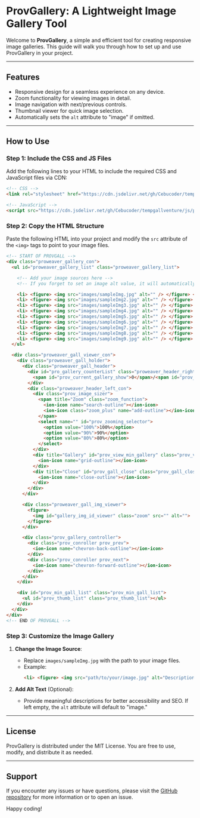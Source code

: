 # ProvGallery: A Lightweight Image Gallery Tool

Welcome to **ProvGallery**, a simple and efficient tool for creating responsive image galleries. This guide will walk you through how to set up and use ProvGallery in your project.

---

## Features
- Responsive design for a seamless experience on any device.
- Zoom functionality for viewing images in detail.
- Image navigation with next/previous controls.
- Thumbnail viewer for quick image selection.
- Automatically sets the `alt` attribute to "image" if omitted.

---

## How to Use

### Step 1: Include the CSS and JS Files
Add the following lines to your HTML to include the required CSS and JavaScript files via CDN:

```html
<!-- CSS -->
<link rel="stylesheet" href="https://cdn.jsdelivr.net/gh/Cebucoder/tempgallventure/css/prov_gal_style.min.css">

<!-- JavaScript -->
<script src="https://cdn.jsdelivr.net/gh/Cebucoder/tempgallventure/js/prov_gal_script.min.js"></script>
```

### Step 2: Copy the HTML Structure
Paste the following HTML into your project and modify the `src` attribute of the `<img>` tags to point to your image files.

```html
<!-- START OF PROVGALL -->
<div class="proweaver_gallery_con">
  <ul id="proweaver_gallery_list" class="proweaver_gallery_list">

    <!-- Add your image sources here -->
    <!-- If you forget to set an image alt value, it will automatically default to "image" -->

    <li> <figure> <img src="images/sampleImg.jpg" alt="" /> </figure> </li>
    <li> <figure> <img src="images/sampleImg2.jpg" alt="" /> </figure> </li>
    <li> <figure> <img src="images/sampleImg3.jpg" alt="" /> </figure> </li>
    <li> <figure> <img src="images/sampleImg4.jpg" alt="" /> </figure> </li>
    <li> <figure> <img src="images/sampleImg5.jpg" alt="" /> </figure> </li>
    <li> <figure> <img src="images/sampleImg6.jpg" alt="" /> </figure> </li>
    <li> <figure> <img src="images/sampleImg7.jpg" alt="" /> </figure> </li>
    <li> <figure> <img src="images/sampleImg8.jpg" alt="" /> </figure> </li>
    <li> <figure> <img src="images/sampleImg9.jpg" alt="" /> </figure> </li>
  </ul>

  <div class="proweaver_gall_viewer_con">
    <div class="proweaver_gall_holder">
      <div class="proweaver_gall_header">
        <div id="pro_gallery_counterList" class="proweaver_header_right_con">
          <span id="prov_current_gallery_show">0</span>/<span id="prov_total_gall_list">0</span>
        </div>
        <div class="proweaver_header_left_con">
          <div class="prov_image_sizer">
            <span title="Zoom" class="zoom_function">
              <ion-icon name="search-outline"></ion-icon> 
              <ion-icon class="zoom_plus" name="add-outline"></ion-icon>
            </span>
            <select name="" id="prov_zooming_selector">
              <option value="100%">100%</option>
              <option value="90%">90%</option>
              <option value="80%">80%</option>
            </select>
          </div>
          <div title="Gallery" id="prov_view_min_gallery" class="prov_view_min_gallery">
            <ion-icon name="grid-outline"></ion-icon>
          </div>
          <div title="Close" id="prov_gall_close" class="prov_gall_close">
            <ion-icon name="close-outline"></ion-icon>
          </div>
        </div>
      </div>

      <div class="proweaver_gall_img_viewer">
        <figure>
          <img id="gallery_img_id_viewer" class="zoom" src="" alt="">
        </figure>
      </div>

      <div class="prov_gallery_controller">
        <div class="prov_conroller prov_prev">
          <ion-icon name="chevron-back-outline"></ion-icon>
        </div>
        <div class="prov_conroller prov_next">
          <ion-icon name="chevron-forward-outline"></ion-icon>
        </div>
      </div>
    </div>

    <div id="prov_min_gall_list" class="prov_min_gall_list">
      <ul id="prov_thumb_list" class="prov_thumb_list"></ul>
    </div>
  </div>
</div>
<!-- END OF PROVGALL -->
```

### Step 3: Customize the Image Gallery
1. **Change the Image Source**:
   - Replace `images/sampleImg.jpg` with the path to your image files.
   - Example:
     ```html
     <li> <figure> <img src="path/to/your/image.jpg" alt="Description of the image" /> </figure> </li>
     ```

2. **Add Alt Text** (Optional):
   - Provide meaningful descriptions for better accessibility and SEO. If left empty, the `alt` attribute will default to "image."

---

## License
ProvGallery is distributed under the MIT License. You are free to use, modify, and distribute it as needed.

---

## Support
If you encounter any issues or have questions, please visit the [GitHub repository](https://github.com/Cebucoder/tempgallventure) for more information or to open an issue.

Happy coding!

